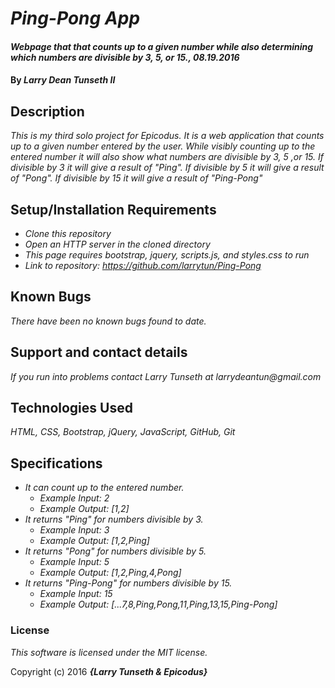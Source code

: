 # _Ping-Pong App_

#### _Webpage that that counts up to a given number while also determining which numbers are divisible by 3, 5, or 15., 08.19.2016_

#### By _**Larry Dean Tunseth II**_

## Description

_This is my third solo project for Epicodus. It is a web application that counts up to a given number entered by the user. While visibly counting up to the entered number it will also show what numbers are divisible by 3, 5 ,or 15. If divisible by 3 it will give a result of "Ping". If divisible by 5 it will give a result of "Pong". If divisible by 15 it will give a result of "Ping-Pong"_

## Setup/Installation Requirements

* _Clone this repository_
* _Open an HTTP server in the cloned directory_
* _This page requires bootstrap, jquery, scripts.js, and styles.css to run_
* _Link to repository: https://github.com/larrytun/Ping-Pong_


## Known Bugs

_There have been no known bugs found to date._

## Support and contact details

_If you run into problems contact Larry Tunseth at larrydeantun@gmail.com_

## Technologies Used

_HTML, CSS, Bootstrap, jQuery, JavaScript, GitHub, Git_

## Specifications

* _It can count up to the entered number._
  * _Example Input: 2_
  * _Example Output: [1,2]_
* _It returns "Ping" for numbers divisible by 3._
  * _Example Input: 3_
  * _Example Output: [1,2,Ping]_
* _It returns "Pong" for numbers divisible by 5._
  * _Example Input: 5_
  * _Example Output: [1,2,Ping,4,Pong]_
* _It returns "Ping-Pong" for numbers divisible by 15._
  * _Example Input: 15_
  * _Example Output: [...7,8,Ping,Pong,11,Ping,13,15,Ping-Pong]_

### License

*This software is licensed under the MIT license.*

Copyright (c) 2016 **_{Larry Tunseth & Epicodus}_**
